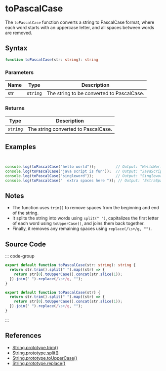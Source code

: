 # toPascalCase

The `toPascalCase` function converts a string to PascalCase format, where each word starts with an uppercase letter, and all spaces between words are removed.

## Syntax

```typescript
function toPascalCase(str: string): string
```

### Parameters

| Name  | Type     | Description                                          |
|-------|----------|----------------------------------------------------|
| str   | `string` | The string to be converted to PascalCase.          |

### Returns

| Type    | Description                                      |
|---------|------------------------------------------------|
| `string` | The string converted to PascalCase.             |

## Examples

```typescript


console.log(toPascalCase("hello world"));         // Output: "HelloWorld"
console.log(toPascalCase("java script is fun"));  // Output: "JavaScriptIsFun"
console.log(toPascalCase("singleword"));          // Output: "Singleword"
console.log(toPascalCase("  extra spaces here ")); // Output: "ExtraSpacesHere"
```

## Notes

- The function uses `trim()` to remove spaces from the beginning and end of the string.
- It splits the string into words using `split(" ")`, capitalizes the first letter of each word using `toUpperCase()`, and joins them back together.
- Finally, it removes any remaining spaces using `replace(/\s+/g, "")`.

## Source Code

::: code-group
```typescript
export default function toPascalCase(str: string): string {
  return str.trim().split(" ").map((str) => {
    return str[0].toUpperCase().concat(str.slice(1));
  }).join(" ").replace(/\s+/g, "");
}
```

```javascript
export default function toPascalCase(str) {
  return str.trim().split(" ").map((str) => {
    return str[0].toUpperCase().concat(str.slice(1));
  }).join(" ").replace(/\s+/g, "");
}
```
::: 

## References

- [String.prototype.trim()](https://developer.mozilla.org/en-US/docs/Web/JavaScript/Reference/Global_Objects/String/trim)
- [String.prototype.split()](https://developer.mozilla.org/en-US/docs/Web/JavaScript/Reference/Global_Objects/String/split)
- [String.prototype.toUpperCase()](https://developer.mozilla.org/en-US/docs/Web/JavaScript/Reference/Global_Objects/String/toUpperCase)
- [String.prototype.replace()](https://developer.mozilla.org/en-US/docs/Web/JavaScript/Reference/Global_Objects/String/replace)